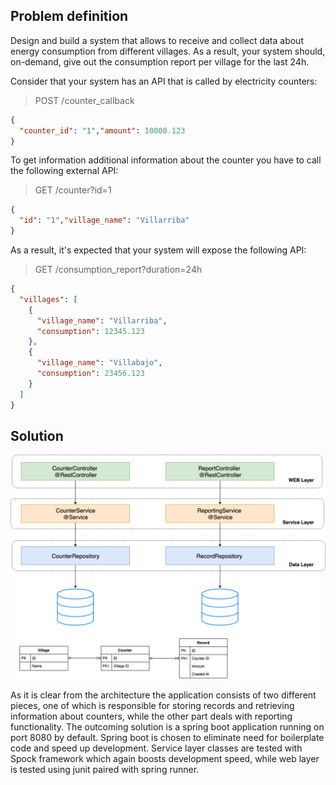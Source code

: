 ## Problem definition
Design and build a system that allows to receive and collect data about energy consumption from different villages. As a result, your system should, on-demand, give out the consumption report per village for the last 24h.

Consider that your system has an API that is called by electricity counters:

> POST /counter_callback
```json
{
  "counter_id": "1","amount": 10000.123
} 
```

To get information additional information about the counter you have to call the following external API:

> GET /counter?id=1
```json
{
  "id": "1","village_name": "Villarriba"
}
```

As a result, it's expected that your system will expose the following API:

> GET /consumption_report?duration=24h
```json
{
  "villages": [
    {
      "village_name": "Villarriba",
      "consumption": 12345.123
    },
    {
      "village_name": "Villabajo",
      "consumption": 23456.123
    }
  ]
}
```

## Solution 

![Architecture](/assets/Zenhomes.png)

As it is clear from the architecture the application consists of two different pieces, one of which is responsible for storing records and retrieving information about counters, while the other part deals with reporting functionality. The outcoming solution is a spring boot application running on port 8080 by default. 
Spring boot is chosen to eliminate need for boilerplate code and speed up development. Service layer classes are tested with Spock framework which again boosts development speed, while web layer is tested using junit paired with spring runner.     